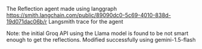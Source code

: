 The Reflection agent made using langgraph
https://smith.langchain.com/public/89090dc0-5c69-4010-838d-19d071dac06b/r Langsmith trace for the agent

Note:
the initial Groq API using the Llama model is found to be not smart enough to get the reflections.
Modified successfully using gemini-1.5-flash
